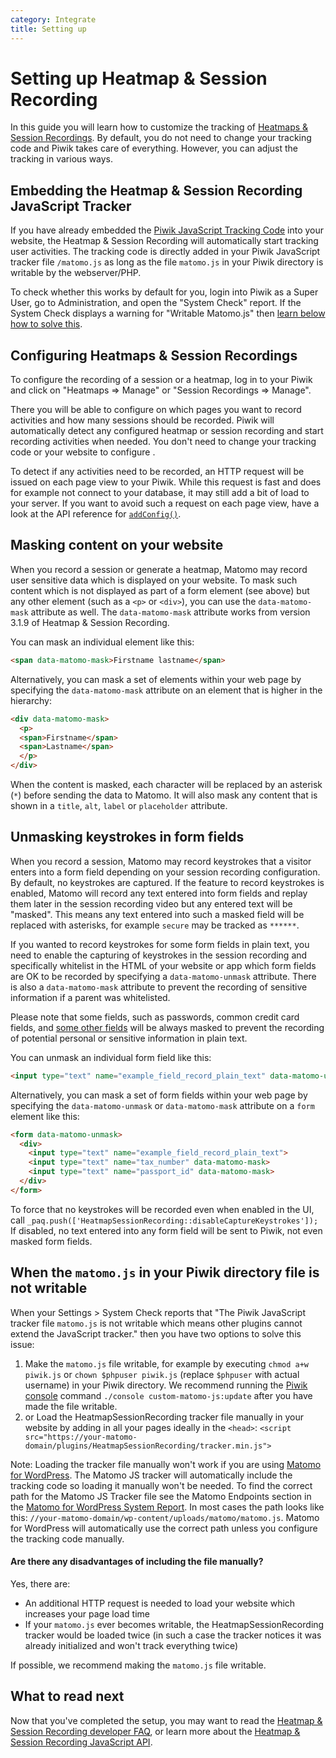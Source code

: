```yaml
---
category: Integrate
title: Setting up
---
```

# Setting up Heatmap & Session Recording

In this guide you will learn how to customize the tracking of [Heatmaps & Session Recordings](https://www.heatmap-analytics.com/).
By default, you do not need to change your tracking code and Piwik takes care of everything. However, you can adjust the tracking
in various ways.

## Embedding the Heatmap & Session Recording JavaScript Tracker

If you have already embedded the [Piwik JavaScript Tracking Code](/guides/tracking-javascript-guide) into your website,
the Heatmap & Session Recording will automatically start tracking user activities. The tracking code is directly added 
in your Piwik JavaScript tracker file `/matomo.js` as long as the file `matomo.js` in your Piwik directory is writable 
by the webserver/PHP.

To check whether this works by default for you, login into Piwik as a Super User, go to Administration, and open the "System Check" report. 
If the System Check displays a warning for "Writable Matomo.js" then [learn below how to solve this](#when-the-matomojs-in-your-piwik-directory-file-is-not-writable).

## Configuring Heatmaps & Session Recordings

To configure the recording of a session or a heatmap, log in to your Piwik and click on "Heatmaps => Manage" or "Session Recordings => Manage".

There you will be able to configure on which pages you want to record activities and how many sessions should be recorded. 
Piwik will automatically detect any configured heatmap or session recording and start recording activities when needed. 
You don't need to change your tracking code or your website to configure .

To detect if any activities need to be recorded, an HTTP request will be issued on each page view to your Piwik. While this request is 
fast and does for example not connect to your database, it may still add a bit of load to your server. If you want to avoid such 
a request on each page view, have a look at the API reference for [`addConfig()`](/guides/heatmap-session-recording/reference#addconfig).

## Masking content on your website

When you record a session or generate a heatmap, Matomo may record user sensitive data which is displayed on your website. To mask such content which is not displayed as part of a form element (see above) but any other element (such as a `<p>` or `<div>`), you can use the `data-matomo-mask` attribute as well. The `data-matomo-mask` attribute works from version 3.1.9 of Heatmap & Session Recording.

You can mask an individual element like this:
 
```html
<span data-matomo-mask>Firstname lastname</span>
```

Alternatively, you can mask a set of elements within your web page by specifying the `data-matomo-mask` attribute on an element that is higher in the hierarchy:

```html
<div data-matomo-mask>
  <p>
  <span>Firstname</span>
  <span>Lastname</span>
  </p>
</div>
```

When the content is masked, each character will be replaced by an asterisk (`*`) before sending the data to Matomo. It will also mask any content that is shown in a `title`, `alt`, `label` or `placeholder` attribute.

## Unmasking keystrokes in form fields

When you record a session, Matomo may record keystrokes that a visitor enters into a form field depending on your session recording 
configuration. By default, no keystrokes are captured. If the feature to record keystrokes is enabled, Matomo will record any text entered into form fields and replay them later
in the session recording video but any entered text will be "masked". This means any text entered into such a masked field will be replaced with asterisks, for example `secure` may be tracked as `******`.

If you wanted to record keystrokes for some form fields in plain text, you need to enable the capturing of keystrokes in the session recording and specifically whitelist
in the HTML of your website or app which form fields are OK to be recorded by specifying a `data-matomo-unmask` attribute. There is also a `data-matomo-mask`
attribute to prevent the recording of sensitive information if a parent was whitelisted.

Please note that some fields, such as passwords, common credit card fields, and [some other fields](/guides/heatmap-session-recording/faq#which-form-fields-credit-card-are-always-masked-when-recording-a-session) will be always masked to prevent the recording of potential personal or sensitive information in plain text. 

You can unmask an individual form field like this:
 
```html
<input type="text" name="example_field_record_plain_text" data-matomo-unmask>
```

Alternatively, you can mask a set of form fields within your web page by specifying the `data-matomo-unmask` or `data-matomo-mask` attribute on a `form` element like this:

```html
<form data-matomo-unmask>
  <div>
    <input type="text" name="example_field_record_plain_text">
    <input type="text" name="tax_number" data-matomo-mask>
    <input type="text" name="passport_id" data-matomo-mask>
  </div>
</form>
```

To force that no keystrokes will be recorded even when enabled in the UI, call `_paq.push(['HeatmapSessionRecording::disableCaptureKeystrokes']);`
If disabled, no text entered into any form field will be sent to Piwik, not even masked form fields.

## When the `matomo.js` in your Piwik directory file is not writable
 
When your Settings > System Check reports that "The Piwik JavaScript tracker file `matomo.js` is not writable 
which means other plugins cannot extend the JavaScript tracker." then you have two options to solve this issue:

1. Make the `matomo.js` file writable, for example by executing `chmod a+w piwik.js` or `chown $phpuser piwik.js` (replace `$phpuser` with actual username) in your Piwik directory. 
We recommend running the [Piwik console](/guides/piwik-on-the-command-line) command `./console custom-matomo-js:update` after you have made the file writable.
2. or Load the HeatmapSessionRecording tracker file manually in your website by adding in all your pages ideally in the `<head>`: 
   `<script src="https://your-matomo-domain/plugins/HeatmapSessionRecording/tracker.min.js">`

Note: Loading the tracker file manually won't work if you are using [Matomo for WordPress](https://matomo.org/installing-matomo-for-wordpress/). The Matomo JS tracker will automatically include the tracking code so loading it manually won't be needed. To find the correct path for the Matomo JS Tracker file see the Matomo Endpoints section in the [Matomo for WordPress System Report](https://matomo.org/faq/wordpress/how-do-i-find-and-copy-the-system-report-in-matomo-for-wordpress/). In most cases the path looks like this: `//your-matomo-domain/wp-content/uploads/matomo/matomo.js`. Matomo for WordPress will automatically use the correct path unless you configure the tracking code manually.


#### Are there any disadvantages of including the file manually?

Yes, there are:

* An additional HTTP request is needed to load your website which increases your page load time
* If your `matomo.js` ever becomes writable, the HeatmapSessionRecording tracker would be loaded twice (in such a case the tracker notices it was already initialized and won't track everything twice)

If possible, we recommend making the `matomo.js` file writable.

## What to read next

Now that you've completed the setup, you may want to read the [Heatmap & Session Recording developer FAQ](/guides/heatmap-session-recording/faq), 
or learn more about the [Heatmap & Session Recording JavaScript API](/guides/heatmap-session-recording/reference).
